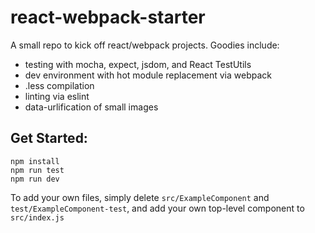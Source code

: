 # react-webpack-starter

A small repo to kick off react/webpack projects. Goodies include:
  - testing with mocha, expect, jsdom, and React TestUtils
  - dev environment with hot module replacement via webpack
  - .less compilation
  - linting via eslint
  - data-urlification of small images

## Get Started:
```
npm install
npm run test
npm run dev
```

To add your own files, simply delete `src/ExampleComponent` and `test/ExampleComponent-test`, and add your own top-level component to `src/index.js`